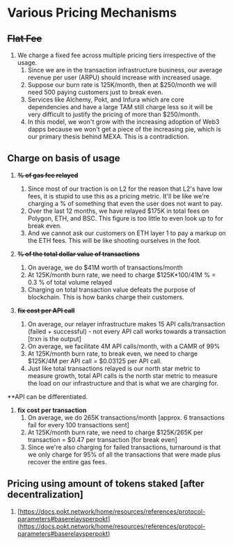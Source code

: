 # Various Pricing Mechanisms

## **~~Flat Fee~~**

1. We charge a fixed fee across multiple pricing tiers irrespective of the usage.
    1. Since we are in the transaction infrastructure business, our average revenue per user (ARPU) should increase with increased usage. 
    2. Suppose our burn rate is 125K/month, then at $250/month we will need 500 paying customers just to break even.
    3. Services like Alchemy, Pokt, and Infura which are core dependencies and have a large TAM still charge less so it will be very difficult to justify the pricing of more than $250/month.
    4. In this model, we won't grow with the increasing adoption of Web3 dapps because we won't get a piece of the increasing pie, which is our primary thesis behind MEXA. This is a contradiction.
    

## **Charge on basis of usage**

1. **~~% of gas fee relayed~~**
    1. Since most of our traction is on L2 for the reason that L2's have low fees, it is stupid to use this as a pricing metric. It'll be like we're charging a % of something that even the user does not want to pay.
    2. Over the last 12 months, we have relayed $175K in total fees on Polygon, ETH, and BSC. This figure is too little to even look up to for break even.
    3. And we cannot ask our customers on ETH layer 1 to pay a markup on the ETH fees. This will be like shooting ourselves in the foot.
    
2. **~~% of the total dollar value of transactions~~**
    1. On average, we do $41M worth of transactions/month
    2. At 125K/month burn rate, we need to charge $125K*100/41M % = 0.3 % of total volume relayed
    3. Charging on total transaction value defeats the purpose of blockchain. This is how banks charge their customers.
    
3. **~~fix cost per API call~~**
    1. On average, our relayer infrastructure makes 15 API calls/transaction (failed + successful) - not every API call works towards a transaction [trxn is the output]
    2. On average, we facilitate 4M API calls/month, with a CAMR of 99%
    3. At 125K/month burn rate, to break even, we need to charge $125K/4M per API call = $0.03125 per API call.
    4. Just like total transactions relayed is our north star metric to measure growth, total API calls is the north star metric to measure the load on our infrastructure and that is what we are charging for.

**API can be differentiated.

1. **fix cost per transaction**
    1. On average, we do 265K transactions/month [approx. 6 transactions fail for every 100 transactions sent]
    2. At 125K/month burn rate, we need to charge $125K/265K per transaction = $0.47 per transaction [for break even]
    3. Since we're also charging for failed transactions, turnaround is that we only charge for 95% of all the transactions that were made plus recover the entire gas fees.
    

## **Pricing using amount of tokens staked [after decentralization]**

1. [https://docs.pokt.network/home/resources/references/protocol-parameters#baserelaysperpokt](https://docs.pokt.network/home/resources/references/protocol-parameters#baserelaysperpokt)